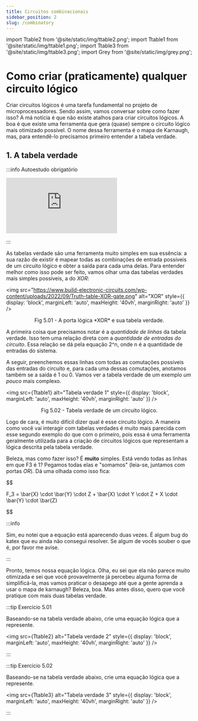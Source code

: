 ```yaml
--- 
title: Circuitos combinacionais
sidebar_position: 2
slug: /combinatory
---
```


import Ttable2 from '@site/static/img/ttable2.png';
import Ttable1 from '@site/static/img/ttable1.png';
import Ttable3 from '@site/static/img/ttable3.png';
import Grey from '@site/static/img/grey.png';

# Como criar (praticamente) qualquer circuito lógico

Criar circuitos lógicos é uma tarefa fundamental no projeto de
microprocessadores. Sendo assim, vamos conversar sobre como fazer isso? A má
notícia é que não existe atalhos para criar circuitos lógicos. A boa é que
existe uma ferramenta que gera (quase) sempre o circuito lógico mais otimizado
possível. O nome dessa ferramenta é o mapa de Karnaugh, mas, para entendê-lo
precisamos primeiro entender a tabela verdade.

## 1. A tabela verdade

:::info Autoestudo obrigatório

<div style={{ textAlign: 'center' }}>
    <iframe 
        style={{
            display: 'block',
            margin: 'auto',
            width: '100%',
            height: '50vh',
        }}
        src="https://www.youtube.com/embed/C4MdUQJIhSE" 
        frameborder="0" 
        allowFullScreen>
    </iframe>
</div>

:::

As tabelas verdade são uma ferramenta muito simples em sua essência: a sua
razão de existir é mapear todas as combinações de entrada possíveis de um
circuito lógico e obter a saída para cada uma delas. Para entender melhor como
isso pode ser feito, vamos olhar uma das tabelas verdades mais simples
possíveis, a do *XOR*:

<img 
  src="https://www.build-electronic-circuits.com/wp-content/uploads/2022/09/Truth-table-XOR-gate.png"
  alt="XOR"
  style={{ 
    display: 'block',
    marginLeft: 'auto',
    maxHeight: '40vh',
    marginRight: 'auto'
  }} 
/>
<br/>
<p><center>Fig 5.01 - A porta lógica *XOR* e sua tabela verdade.</center></p>

A primeira coisa que precisamos notar é a *quantidade de linhas* da tabela
verdade. Isso tem uma relação direta com a *quantidade de entradas do
circuito*. Essa relação se dá pela equação 2^n, onde n é a quantidade de
entradas do sistema.

A seguir, preenchemos essas linhas com todas as comutações possíveis das
entradas do circuito e, para cada uma dessas comutações, anotamos também se a
saída é 1 ou 0. Vamos ver a tabela verdade de um exemplo *um pouco* mais
complexo.

<img 
  src={Ttable1}
  alt="Tabela verdade 1"
  style={{ 
    display: 'block',
    marginLeft: 'auto',
    maxHeight: '40vh',
    marginRight: 'auto'
  }} 
/>
<br/>
<p><center>Fig 5.02 - Tabela verdade de um circuito lógico.</center></p>

Logo de cara, é muito difícil dizer qual é esse circuito lógico. A maneira como
você vai interagir com tabelas verdades é muito mais parecida com esse segundo
exemplo do que com o primeiro, pois essa é uma ferramenta geralmente utilizada
para a criação de circuitos lógicos que representam a lógica descrita pela
tabela verdade.

Beleza, mas como fazer isso? É **muito** simples. Está vendo todas as linhas em
que F3 é 1? Pegamos todas elas e "somamos" (leia-se, juntamos com portas *OR*).
Dá uma olhada como isso fica:

$$

F_3 = \bar{X} \cdot \bar{Y} \cdot Z + \bar{X} \cdot Y \cdot Z + X \cdot \bar{Y}
\cdot \bar{Z}

$$

:::info

Sim, eu notei que a equação está aparecendo duas vezes. É algum bug do katex
que eu ainda não consegui resolver. Se algum de vocês souber o que é, por favor
me avise.

:::

Pronto, temos nossa equação lógica. Olha, eu sei que ela não parece muito
otimizada e sei que você provavelmente já percebeu alguma forma de
simplificá-la, mas vamos praticar o desapego até que a gente aprenda a usar o
mapa de karnaugh? Beleza, boa. Mas antes disso, quero que você pratique com
mais duas tabelas verdade.

:::tip Exercício 5.01

Baseando-se na tabela verdade abaixo, crie uma equação lógica que a represente.

<img 
  src={Ttable2}
  alt="Tabela verdade 2"
  style={{ 
    display: 'block',
    marginLeft: 'auto',
    maxHeight: '40vh',
    marginRight: 'auto'
  }} 
/>

:::

:::tip Exercício 5.02

Baseando-se na tabela verdade abaixo, crie uma equação lógica que a represente.

<img 
  src={Ttable3}
  alt="Tabela verdade 3"
  style={{ 
    display: 'block',
    marginLeft: 'auto',
    maxHeight: '40vh',
    marginRight: 'auto'
  }} 
/>

:::

